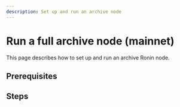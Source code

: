 ```yaml
---
description: Set up and run an archive node
---
```

# Run a full archive node (mainnet)

This page describes how to set up and run an archive Ronin node.

## Prerequisites



## Steps
